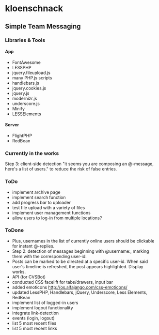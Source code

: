 # kloenschnack

## Simple Team Messaging

### Libraries & Tools

#### App

* FontAwesome
* LESSPHP
* jquery.fileupload.js
* many PHP.js scripts
* handlebars.js
* jquery.cookies.js
* jquery.js
* modernizr.js
* underscore.js
* Minify
* LESSElements

#### Server

* FlightPHP
* RedBean

### Currently in the works

Step 3: client-side detection "it seems you are composing an @-message, here's a list of users." to reduce the risk of false entries.


### ToDo

* implement archive page
* implement search function
* add progress bar to uploader
* test file upload with a variety of files
* implement user management functions
* allow users to log-in from multiple locations?

### ToDone

* Plus, usernames in the list of currently online users should be clickable for instant @-replies.
* Step 2: detection of messages beginning with @username:, marking them with the corresponding user-id.
* Posts can be marked to be directed at a specific user-id. When said user's timeline is refreshed, the post appears highlighted. Display works.
* API (for CVSBot)
* conducted CSS facelift for tabs/drawers, input bar
* added emoticons http://os.alfajango.com/css-emoticons/
* updated LessPHP, Handlebars, jQuery, Underscore, Less Elements, RedBean
* implement list of logged-in users
* implement logout functionality
* integrate link-detection
* events (login, logout)
* list 5 most recent files
* list 5 most recent links

